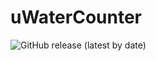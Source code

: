 # uWaterCounter

![GitHub release (latest by date)](https://img.shields.io/github/v/release/terrorsl/uWaterCounter)
